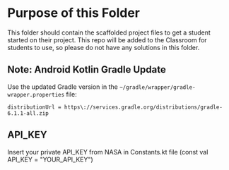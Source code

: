 # Purpose of this Folder

This folder should contain the scaffolded project files to get a student started on their project. This repo will be added to the Classroom for students to use, so please do not have any solutions in this folder.

## Note: Android Kotlin Gradle Update
Use the updated Gradle version in the `~/gradle/wrapper/gradle-wrapper.properties` file:
```
distributionUrl = https\://services.gradle.org/distributions/gradle-6.1.1-all.zip
```

## API_KEY  
Insert your private API_KEY from NASA in Constants.kt file (const val API_KEY = "YOUR_API_KEY")